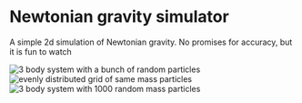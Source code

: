 # Newtonian gravity simulator

A simple 2d simulation of Newtonian gravity.
No promises for accuracy, but it is fun to watch

![3 body system with a bunch of random particles](https://user-images.githubusercontent.com/53193460/182299585-d8a57dd9-a510-45c6-91f3-b4123fbcfd08.gif)
![evenly distributed grid of same mass particles](https://user-images.githubusercontent.com/53193460/182512773-fbc62f50-dd5b-4197-ab5a-7c5b166c6e88.gif)
![3 body system with 1000 random mass particles](https://user-images.githubusercontent.com/53193460/183246865-ced41dcb-a6a0-4236-981c-5cd65d3c74f8.gif)
